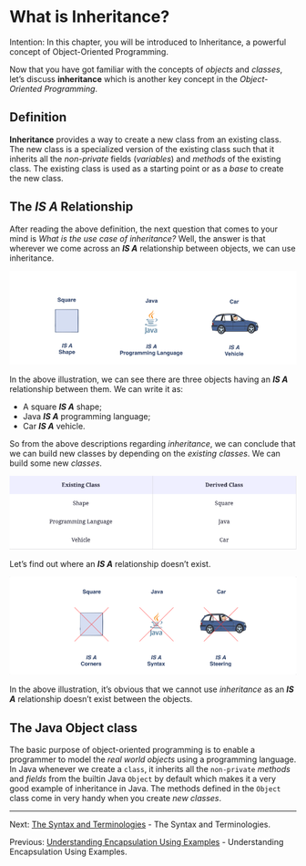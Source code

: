 # What is Inheritance?

Intention: In this chapter, you will be introduced to Inheritance, a powerful concept of Object-Oriented Programming.

Now that you have got familiar with the concepts of <i>objects</i> and <i>classes</i>, let’s discuss <b>inheritance</b> 
which is another key concept in the <i>Object-Oriented Programming</i>.

## Definition

<b>Inheritance</b> provides a way to create a new class from an existing class. The new class is a specialized version of 
the existing class such that it inherits all the <i>non-private</i> fields (<i>variables</i>) and <i>methods</i> of 
the existing class. The existing class is used as a starting point or as a <i>base</i> to create the new class.

## The <i>IS A</i> Relationship

After reading the above definition, the next question that comes to your mind is <i>What is the use case of inheritance?</i> 
Well, the answer is that wherever we come across an <b><i>IS A</i></b> relationship between objects, we can use inheritance.

![alt text](../../etc/oop/inhrt-1.png "The IS A Relationship")

In the above illustration, we can see there are three objects having an <b><i>IS A</i></b> relationship between them. 
We can write it as:

- A square <b><i>IS A</i></b> shape;
- Java <b><i>IS A</i></b> programming language;
- Car <b><i>IS A</i></b> vehicle.

So from the above descriptions regarding <i>inheritance</i>, we can conclude that we can build new classes by depending 
on the <i>existing classes</i>. We can build some new <i>classes</i>.

![alt text](../../etc/oop/inhrt-2.png "Existing - Derived Classes")

Let’s find out where an <b><i>IS A</i></b> relationship doesn’t exist.

![alt text](../../etc/oop/inhrt-3.png "IS A Not Relationship")

In the above illustration, it’s obvious that we cannot use <i>inheritance</i> as an <b><i>IS A</i></b> relationship doesn’t 
exist between the objects.

## The Java Object class

The basic purpose of object-oriented programming is to enable a programmer to model the <i>real world objects</i> using a 
programming language. In Java whenever we create a `class`, it inherits all the `non-private` <i>methods</i> and 
<i>fields</i> from the builtin Java `Object` by default which makes it a very good example of inheritance in Java. 
The methods defined in the `Object` class come in very handy when you create <i>new classes</i>. 

<hr>

Next: [The Syntax and Terminologies](syntax-term.md "The Syntax and Terminologies") - The Syntax and Terminologies.

Previous: [Understanding Encapsulation Using Examples](encap-understanding.md "Understanding Encapsulation Using Examples") - 
Understanding Encapsulation Using Examples.